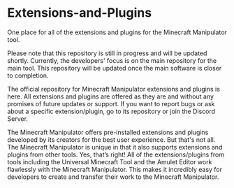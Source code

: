 # Extensions-and-Plugins
One place for all of the extensions and plugins for the Minecraft Manipulator tool. 

Please note that this repository is still in progress and will be updated shortly. Currently, the developers' focus is on the main repository for the main tool. This repository will be updated once the main software is closer to completion.

The official repository for Minecraft Manipulator extensions and plugins is here. All extensions and plugins are offered as they are and without any promises of future updates or support. If you want to report bugs or ask about a specific extension/plugin, go to its repository or join the Discord Server.

The Minecraft Manipulator offers pre-installed extensions and plugins developed by its creators for the best user experience. But that's not all. The Minecraft Manipulator is unique in that it also supports extensions and plugins from other tools. Yes, that’s right! All of the extensions/plugins from tools including the Universal Minecraft Tool and the Amulet Editor work flawlessly with the Minecraft Manipulator. This makes it incredibly easy for developers to create and transfer their work to the Minecraft Manipulator.
